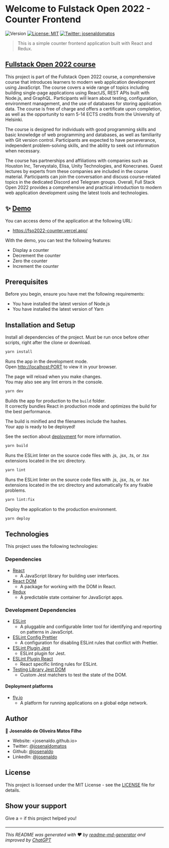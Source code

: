 # Welcome to Fulstack Open 2022 - Counter Frontend

![Version](https://img.shields.io/badge/version-1.0.0-blue.svg?cacheSeconds=2592000)
[![License: MIT](https://img.shields.io/badge/License-MIT-yellow.svg)](LICENSE)
[![Twitter: josenaldomatos](https://img.shields.io/twitter/follow/josenaldomatos.svg?style=social)](https://twitter.com/josenaldomatos)

> This is a simple counter frontend application built with React and Redux.

## [Fullstack Open 2022 course](https://fullstackopen.com/en/)

This project is part of the Fullstack Open 2022 course, a comprehensive course
that introduces learners to modern web application development using
JavaScript. The course covers a wide range of topics including building
single-page applications using ReactJS, REST APIs built with Node.js, and
GraphQL. Participants will learn about testing, configuration, environment
management, and the use of databases for storing application data. The course
is free of charge and offers a certificate upon completion, as well as the
opportunity to earn 5-14 ECTS credits from the University of Helsinki.

The course is designed for individuals with good programming skills and basic
knowledge of web programming and databases, as well as familiarity with Git
version control. Participants are expected to have perseverance, independent
problem-solving skills, and the ability to seek out information when necessary.

The course has partnerships and affiliations with companies such as Houston
Inc, Terveystalo, Elisa, Unity Technologies, and Konecranes. Guest lectures by
experts from these companies are included in the course material. Participants
can join the conversation and discuss course-related topics in the dedicated
Discord and Telegram groups. Overall, Full Stack Open 2022 provides a
comprehensive and practical introduction to modern web application development
using the latest tools and technologies.

## ✨ [Demo](https://fso2022-counter.vercel.app/)

You can access demo of the application at the following URL:

- <https://fso2022-counter.vercel.app/>

With the demo, you can test the following features:

- Display a counter
- Decrement the counter
- Zero the counter
- Increment the counter

## Prerequisites

Before you begin, ensure you have met the following requirements:

- You have installed the latest version of Node.js
- You have installed the latest version of Yarn

## Installation and Setup

Install all dependencies of the project. Must be run once before other scripts, right after the clone or download.

```sh
yarn install
```

Runs the app in the development mode.\
Open [http://localhost:PORT](http://localhost:PORT) to view it in your browser.

The page will reload when you make changes.\
You may also see any lint errors in the console.

```sh
yarn dev
```

Builds the app for production to the `build` folder.\
It correctly bundles React in production mode and optimizes the build for the best performance.

The build is minified and the filenames include the hashes.\
Your app is ready to be deployed!

See the section about [deployment](https://facebook.github.io/create-react-app/docs/deployment) for more information.

  ```sh
  yarn build
  ```

Runs the ESLint linter on the source code files with .js, .jsx, .ts, or .tsx extensions located in the src directory.

  ```sh
  yarn lint
  ```

Runs the ESLint linter on the source code files with .js, .jsx, .ts, or .tsx extensions located in the src directory and automatically fix any fixable problems.

  ```sh
  yarn lint:fix
  ```

Deploy the application to the production environment.

  ```sh
  yarn deploy
  ```

## Technologies

This project uses the following technologies:

### Dependencies

- [React](https://reactjs.org/)
  - A JavaScript library for building user interfaces.
- [React DOM](https://react.dev/reference/react-dom/components)
  - A package for working with the DOM in React.
- [Redux](https://redux.js.org/)
  - A predictable state container for JavaScript apps.

### Development Dependencies

- [ESLint](https://eslint.org/)
  - A pluggable and configurable linter tool for identifying and reporting on
  patterns in JavaScript.
- [ESLint Config Prettier](https://github.com/prettier/eslint-config-prettier)
  - A configuration for disabling ESLint rules that conflict with Prettier.
- [ESLint Plugin Jest](https://github.com/jest-community/eslint-plugin-jest)
  - ESLint plugin for Jest.
- [ESLint Plugin React](https://github.com/yannickcr/eslint-plugin-react)
  - React specific linting rules for ESLint.
- [Testing Library Jest DOM](https://github.com/testing-library/jest-dom)
  - Custom Jest matchers to test the state of the DOM.

#### Deployment platforms

- [fly.io](https://fly.io/)
  - A platform for running applications on a global edge network.

## Author

👤 **Josenaldo de Oliveira Matos Filho**

- Website: <josenaldo.github.io>
- Twitter: [@josenaldomatos](https://twitter.com/josenaldomatos)
- Github: [@josenaldo](https://github.com/josenaldo)
- LinkedIn: [@josenaldo](https://linkedin.com/in/josenaldo)

## License

This project is licensed under the MIT License - see the [LICENSE](LICENSE) file for details.

## Show your support

Give a ⭐️ if this project helped you!

---

_This README was generated with ❤️ by [readme-md-generator](https://github.com/kefranabg/readme-md-generator) and improved by [ChatGPT](https://chat.openai.com/)_
